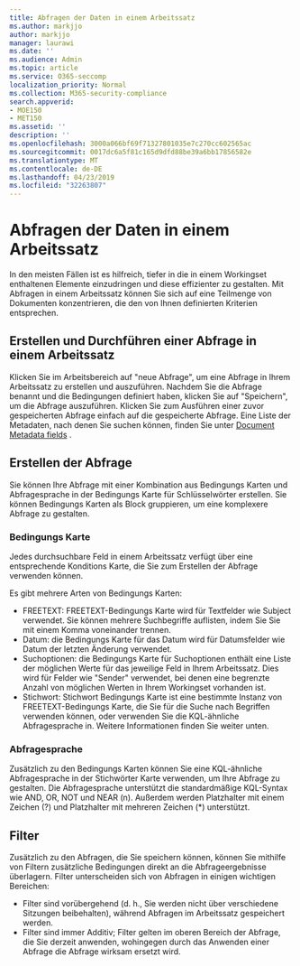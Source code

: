 ```yaml
---
title: Abfragen der Daten in einem Arbeitssatz
ms.author: markjjo
author: markjjo
manager: laurawi
ms.date: ''
ms.audience: Admin
ms.topic: article
ms.service: O365-seccomp
localization_priority: Normal
ms.collection: M365-security-compliance
search.appverid:
- MOE150
- MET150
ms.assetid: ''
description: ''
ms.openlocfilehash: 3000a066bf69f71327801035e7c270cc602565ac
ms.sourcegitcommit: 0017dc6a5f81c165d9dfd88be39a6bb17856582e
ms.translationtype: MT
ms.contentlocale: de-DE
ms.lasthandoff: 04/23/2019
ms.locfileid: "32263807"
---
```

# <a name="query-the-data-in-a-working-set"></a>Abfragen der Daten in einem Arbeitssatz

In den meisten Fällen ist es hilfreich, tiefer in die in einem Workingset enthaltenen Elemente einzudringen und diese effizienter zu gestalten. Mit Abfragen in einem Arbeitssatz können Sie sich auf eine Teilmenge von Dokumenten konzentrieren, die den von Ihnen definierten Kriterien entsprechen.

## <a name="creating-and-running-a-query-within-a-working-set"></a>Erstellen und Durchführen einer Abfrage in einem Arbeitssatz

Klicken Sie im Arbeitsbereich auf "neue Abfrage", um eine Abfrage in Ihrem Arbeitssatz zu erstellen und auszuführen. Nachdem Sie die Abfrage benannt und die Bedingungen definiert haben, klicken Sie auf "Speichern", um die Abfrage auszuführen. Klicken Sie zum Ausführen einer zuvor gespeicherten Abfrage einfach auf die gespeicherte Abfrage. Eine Liste der Metadaten, nach denen Sie suchen können, finden Sie unter [Document Metadata fields](document-metadata-fields.md) .

## <a name="building-your-query"></a>Erstellen der Abfrage

Sie können Ihre Abfrage mit einer Kombination aus Bedingungs Karten und Abfragesprache in der Bedingungs Karte für Schlüsselwörter erstellen. Sie können Bedingungs Karten als Block gruppieren, um eine komplexere Abfrage zu gestalten.

### <a name="condition-card"></a>Bedingungs Karte

Jedes durchsuchbare Feld in einem Arbeitssatz verfügt über eine entsprechende Konditions Karte, die Sie zum Erstellen der Abfrage verwenden können.

Es gibt mehrere Arten von Bedingungs Karten:
- FREETEXT: FREETEXT-Bedingungs Karte wird für Textfelder wie Subject verwendet. Sie können mehrere Suchbegriffe auflisten, indem Sie Sie mit einem Komma voneinander trennen.
- Datum: die Bedingungs Karte für das Datum wird für Datumsfelder wie Datum der letzten Änderung verwendet.
- Suchoptionen: die Bedingungs Karte für Suchoptionen enthält eine Liste der möglichen Werte für das jeweilige Feld in Ihrem Arbeitssatz. Dies wird für Felder wie "Sender" verwendet, bei denen eine begrenzte Anzahl von möglichen Werten in Ihrem Workingset vorhanden ist.
- Stichwort: Stichwort Bedingungs Karte ist eine bestimmte Instanz von FREETEXT-Bedingungs Karte, die Sie für die Suche nach Begriffen verwenden können, oder verwenden Sie die KQL-ähnliche Abfragesprache in. Weitere Informationen finden Sie weiter unten.

### <a name="query-language"></a>Abfragesprache

Zusätzlich zu den Bedingungs Karten können Sie eine KQL-ähnliche Abfragesprache in der Stichwörter Karte verwenden, um Ihre Abfrage zu gestalten. Die Abfragesprache unterstützt die standardmäßige KQL-Syntax wie AND, OR, NOT und NEAR (n). Außerdem werden Platzhalter mit einem Zeichen (?) und Platzhalter mit mehreren Zeichen (*) unterstützt.

## <a name="filter"></a>Filter

Zusätzlich zu den Abfragen, die Sie speichern können, können Sie mithilfe von Filtern zusätzliche Bedingungen direkt an die Abfrageergebnisse überlagern. Filter unterscheiden sich von Abfragen in einigen wichtigen Bereichen:
- Filter sind vorübergehend (d. h., Sie werden nicht über verschiedene Sitzungen beibehalten), während Abfragen im Arbeitssatz gespeichert werden.
- Filter sind immer Additiv; Filter gelten im oberen Bereich der Abfrage, die Sie derzeit anwenden, wohingegen durch das Anwenden einer Abfrage die Abfrage wirksam ersetzt wird.